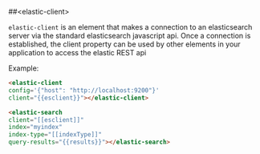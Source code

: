 ##&lt;elastic-client&gt;

`elastic-client` is an element that makes a connection to an elasticsearch
server via the standard elasticsearch javascript api.  Once a connection is 
established, the client property can be used by other elements in your application
to access the elastic REST api


Example:
```html
<elastic-client
config='{"host": "http://localhost:9200"}'
client="{{esclient}}"></elastic-client>

<elastic-search 
client="[[esclient]]"
index="myindex"
index-type="[[indexType]]"
query-results="{{results}}"></elastic-search>
```



